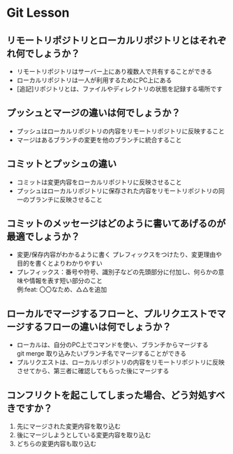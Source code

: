# Git Lesson

## リモートリポジトリとローカルリポジトリとはそれぞれ何でしょうか？

- リモートリポジトリはサーバー上にあり複数人で共有することができる
- ローカルリポジトリは一人が利用するためにPC上にある 
- [追記]リポジトリとは、ファイルやディレクトリの状態を記録する場所です


## プッシュとマージの違いは何でしょうか？

- プッシュはローカルリポジトリの内容をリモートリポジトリに反映すること
- マージはあるブランチの変更を他のブランチに統合すること


## コミットとプッシュの違い

- コミットは変更内容をローカルリポジトリに反映させること
- プッシュはローカルリポジトリに保存された内容をリモートリポジトリの同一のブランチに反映させること



## コミットのメッセージはどのように書いてあげるのが最適でしょうか？

- 変更/保存内容がわかるように書く  プレフィックスをつけたり、変更理由や目的を書くとよりわかりやすい
- プレフィックス：番号や符号、識別子などの先頭部分に付加し、何らかの意味や情報を表す短い部分のこと  
例:feat: 〇〇なため、△△を追加


## ローカルでマージするフローと、プルリクエストでマージするフローの違いは何でしょうか？

- ローカルは、自分のPC上でコマンドを使い、ブランチからマージする  
git merge 取り込みたいブランチ名でマージすることができる
- プルリクエストは、ローカルリポジトリの内容をリモートリポジトリに反映させてから、第三者に確認してもらった後にマージする


## コンフリクトを起こしてしまった場合、どう対処すべきですか？

1. 先にマージされた変更内容を取り込む
2. 後にマージしようとしている変更内容を取り込む
3. どちらの変更内容も取り込む
